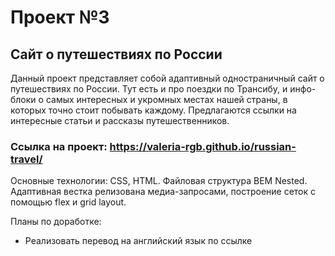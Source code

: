 # Проект №3 

## Сайт о путешествиях по России

Данный проект представляет собой адаптивный одностраничный сайт o путешествиях по России. 
Тут есть и про поездки по Трансибу, и инфо-блоки о самых интересных и укромных местах нашей страны, в которых точно стоит побывать каждому. 
Предлагаются  ссылки на интересные статьи и рассказы путешественников.
### Ссылка на проект: https://valeria-rgb.github.io/russian-travel/
Основные технологии: CSS, HTML.
Файловая структура BEM Nested.
Адаптивная вестка релизована медиа-запросами, построение сеток с помощью flex и grid layout.

Планы по доработке:
- Реализовать перевод на английский язык по ссылке
